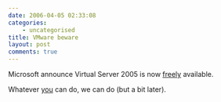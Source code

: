 ```yaml
---
date: 2006-04-05 02:33:08
categories:
    - uncategorised
title: VMware beware
layout: post
comments: true
---
```

Microsoft announce Virtual Server 2005 is now
[freely](http://www.microsoft.com/windowsserversystem/virtualserver/evaluation/news/bulletins/vs05pricing.mspx)
available.

Whatever [you](http://www.vmware.com/products/server/) can do, we can do
(but a bit later).
